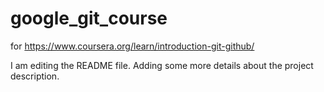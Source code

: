 # google_git_course
for https://www.coursera.org/learn/introduction-git-github/

I am editing the README file. Adding some more details about the project description.

